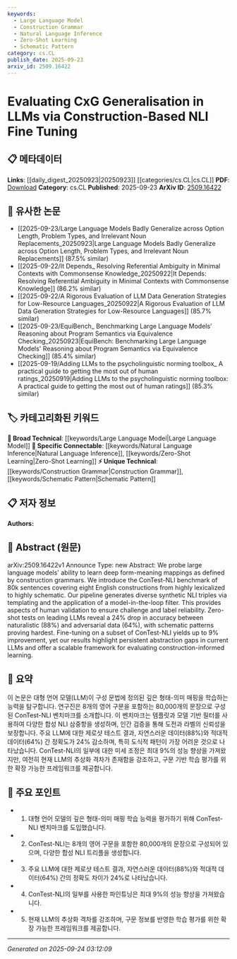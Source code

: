 ```yaml
---
keywords:
  - Large Language Model
  - Construction Grammar
  - Natural Language Inference
  - Zero-Shot Learning
  - Schematic Pattern
category: cs.CL
publish_date: 2025-09-23
arxiv_id: 2509.16422
---
```


<!-- KEYWORD_LINKING_METADATA:
{
  "processed_timestamp": "2025-09-24T03:12:09.364618",
  "vocabulary_version": "1.0",
  "selected_keywords": [
    "Large Language Model",
    "Construction Grammar",
    "Natural Language Inference",
    "Zero-Shot Learning",
    "Schematic Pattern"
  ],
  "rejected_keywords": [],
  "similarity_scores": {
    "Large Language Model": 0.85,
    "Construction Grammar": 0.78,
    "Natural Language Inference": 0.82,
    "Zero-Shot Learning": 0.79,
    "Schematic Pattern": 0.77
  },
  "extraction_method": "AI_prompt_based",
  "budget_applied": true,
  "candidates_json": {
    "candidates": [
      {
        "surface": "Large Language Models",
        "canonical": "Large Language Model",
        "aliases": [
          "LLMs"
        ],
        "category": "broad_technical",
        "rationale": "This is a fundamental concept in the paper, linking to many related technical discussions.",
        "novelty_score": 0.3,
        "connectivity_score": 0.9,
        "specificity_score": 0.7,
        "link_intent_score": 0.85
      },
      {
        "surface": "Construction Grammars",
        "canonical": "Construction Grammar",
        "aliases": [
          "CxG"
        ],
        "category": "unique_technical",
        "rationale": "A unique theoretical framework central to the paper's methodology.",
        "novelty_score": 0.75,
        "connectivity_score": 0.65,
        "specificity_score": 0.8,
        "link_intent_score": 0.78
      },
      {
        "surface": "Natural Language Inference",
        "canonical": "Natural Language Inference",
        "aliases": [
          "NLI"
        ],
        "category": "specific_connectable",
        "rationale": "A key task in NLP that the paper focuses on, providing strong linkage to related works.",
        "novelty_score": 0.4,
        "connectivity_score": 0.85,
        "specificity_score": 0.75,
        "link_intent_score": 0.82
      },
      {
        "surface": "Zero-Shot Tests",
        "canonical": "Zero-Shot Learning",
        "aliases": [
          "Zero-Shot"
        ],
        "category": "specific_connectable",
        "rationale": "Highlights the paper's evaluation method, connecting to a growing area of interest.",
        "novelty_score": 0.5,
        "connectivity_score": 0.8,
        "specificity_score": 0.7,
        "link_intent_score": 0.79
      },
      {
        "surface": "Schematic Patterns",
        "canonical": "Schematic Pattern",
        "aliases": [],
        "category": "unique_technical",
        "rationale": "Represents a specific challenge in the paper, offering a unique linkage point.",
        "novelty_score": 0.65,
        "connectivity_score": 0.6,
        "specificity_score": 0.85,
        "link_intent_score": 0.77
      }
    ],
    "ban_list_suggestions": [
      "pipeline",
      "synthetic",
      "benchmark"
    ]
  },
  "decisions": [
    {
      "candidate_surface": "Large Language Models",
      "resolved_canonical": "Large Language Model",
      "decision": "linked",
      "scores": {
        "novelty": 0.3,
        "connectivity": 0.9,
        "specificity": 0.7,
        "link_intent": 0.85
      }
    },
    {
      "candidate_surface": "Construction Grammars",
      "resolved_canonical": "Construction Grammar",
      "decision": "linked",
      "scores": {
        "novelty": 0.75,
        "connectivity": 0.65,
        "specificity": 0.8,
        "link_intent": 0.78
      }
    },
    {
      "candidate_surface": "Natural Language Inference",
      "resolved_canonical": "Natural Language Inference",
      "decision": "linked",
      "scores": {
        "novelty": 0.4,
        "connectivity": 0.85,
        "specificity": 0.75,
        "link_intent": 0.82
      }
    },
    {
      "candidate_surface": "Zero-Shot Tests",
      "resolved_canonical": "Zero-Shot Learning",
      "decision": "linked",
      "scores": {
        "novelty": 0.5,
        "connectivity": 0.8,
        "specificity": 0.7,
        "link_intent": 0.79
      }
    },
    {
      "candidate_surface": "Schematic Patterns",
      "resolved_canonical": "Schematic Pattern",
      "decision": "linked",
      "scores": {
        "novelty": 0.65,
        "connectivity": 0.6,
        "specificity": 0.85,
        "link_intent": 0.77
      }
    }
  ]
}
-->

# Evaluating CxG Generalisation in LLMs via Construction-Based NLI Fine Tuning

## 📋 메타데이터

**Links**: [[daily_digest_20250923|20250923]] [[categories/cs.CL|cs.CL]]
**PDF**: [Download](https://arxiv.org/pdf/2509.16422.pdf)
**Category**: cs.CL
**Published**: 2025-09-23
**ArXiv ID**: [2509.16422](https://arxiv.org/abs/2509.16422)

## 🔗 유사한 논문
- [[2025-09-23/Large Language Models Badly Generalize across Option Length, Problem Types, and Irrelevant Noun Replacements_20250923|Large Language Models Badly Generalize across Option Length, Problem Types, and Irrelevant Noun Replacements]] (87.5% similar)
- [[2025-09-22/It Depends_ Resolving Referential Ambiguity in Minimal Contexts with Commonsense Knowledge_20250922|It Depends: Resolving Referential Ambiguity in Minimal Contexts with Commonsense Knowledge]] (86.2% similar)
- [[2025-09-22/A Rigorous Evaluation of LLM Data Generation Strategies for Low-Resource Languages_20250922|A Rigorous Evaluation of LLM Data Generation Strategies for Low-Resource Languages]] (85.7% similar)
- [[2025-09-23/EquiBench_ Benchmarking Large Language Models' Reasoning about Program Semantics via Equivalence Checking_20250923|EquiBench: Benchmarking Large Language Models' Reasoning about Program Semantics via Equivalence Checking]] (85.4% similar)
- [[2025-09-19/Adding LLMs to the psycholinguistic norming toolbox_ A practical guide to getting the most out of human ratings_20250919|Adding LLMs to the psycholinguistic norming toolbox: A practical guide to getting the most out of human ratings]] (85.3% similar)

## 🏷️ 카테고리화된 키워드
**🧠 Broad Technical**: [[keywords/Large Language Model|Large Language Model]]
**🔗 Specific Connectable**: [[keywords/Natural Language Inference|Natural Language Inference]], [[keywords/Zero-Shot Learning|Zero-Shot Learning]]
**⚡ Unique Technical**: [[keywords/Construction Grammar|Construction Grammar]], [[keywords/Schematic Pattern|Schematic Pattern]]

## 📋 저자 정보

**Authors:** 

## 📄 Abstract (원문)

arXiv:2509.16422v1 Announce Type: new 
Abstract: We probe large language models' ability to learn deep form-meaning mappings as defined by construction grammars. We introduce the ConTest-NLI benchmark of 80k sentences covering eight English constructions from highly lexicalized to highly schematic. Our pipeline generates diverse synthetic NLI triples via templating and the application of a model-in-the-loop filter. This provides aspects of human validation to ensure challenge and label reliability. Zero-shot tests on leading LLMs reveal a 24% drop in accuracy between naturalistic (88%) and adversarial data (64%), with schematic patterns proving hardest. Fine-tuning on a subset of ConTest-NLI yields up to 9% improvement, yet our results highlight persistent abstraction gaps in current LLMs and offer a scalable framework for evaluating construction-informed learning.

## 📝 요약

이 논문은 대형 언어 모델(LLM)이 구성 문법에 정의된 깊은 형태-의미 매핑을 학습하는 능력을 탐구합니다. 연구진은 8개의 영어 구문을 포함하는 80,000개의 문장으로 구성된 ConTest-NLI 벤치마크를 소개합니다. 이 벤치마크는 템플릿과 모델 기반 필터를 사용하여 다양한 합성 NLI 삼중항을 생성하며, 인간 검증을 통해 도전과 라벨의 신뢰성을 보장합니다. 주요 LLM에 대한 제로샷 테스트 결과, 자연스러운 데이터(88%)와 적대적 데이터(64%) 간 정확도가 24% 감소하며, 특히 도식적 패턴이 가장 어려운 것으로 나타났습니다. ConTest-NLI의 일부에 대한 미세 조정은 최대 9%의 성능 향상을 가져왔지만, 여전히 현재 LLM의 추상화 격차가 존재함을 강조하고, 구문 기반 학습 평가를 위한 확장 가능한 프레임워크를 제공합니다.

## 🎯 주요 포인트

- 1. 대형 언어 모델의 깊은 형태-의미 매핑 학습 능력을 평가하기 위해 ConTest-NLI 벤치마크를 도입했습니다.
- 2. ConTest-NLI는 8개의 영어 구문을 포함한 80,000개의 문장으로 구성되어 있으며, 다양한 합성 NLI 트리플을 생성합니다.
- 3. 주요 LLM에 대한 제로샷 테스트 결과, 자연스러운 데이터(88%)와 적대적 데이터(64%) 간의 정확도 차이가 24%로 나타났습니다.
- 4. ConTest-NLI의 일부를 사용한 파인튜닝은 최대 9%의 성능 향상을 가져왔습니다.
- 5. 현재 LLM의 추상화 격차를 강조하며, 구문 정보를 반영한 학습 평가를 위한 확장 가능한 프레임워크를 제공합니다.


---

*Generated on 2025-09-24 03:12:09*